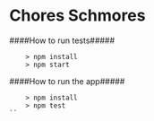 # Chores Schmores

####How to run tests#####
```
	> npm install
	> npm start
```

####How to run the app#####
```
	> npm install
	> npm test
``
